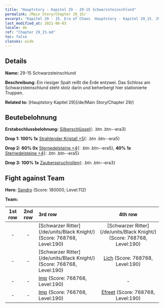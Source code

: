 ```yaml
---
title: "Hauptstory - Kapitel 29 - 29-15 Schwarzsteinschlund"
permalink: /Main Story/Chapter 29_15/
excerpt: "Kapitel 29 - 15. Era of Chaos  Hauptstory - Kapitel 29_15. 29-15 Schwarzsteinschlund"
last_modified_at: 2021-06-03
locale: de
ref: "Chapter 29_15.md"
toc: false
classes: wide
---
```


## Details

 **Name:** 29-15 Schwarzsteinschlund

 **Beschreibung:** Ein riesiger Spalt reißt die Erde entzwei. Das Schloss am Schwarzsteinschlund steht stolz darin und beherbergt hier stationierte Truppen.

 **Related to:** [Hauptstory Kapitel 29](/de/Main Story/Chapter 29/)

## Beutebelohnung

 **Erstabschlussbelohnung:** [Silberschlüssel](/ItemsDE/con_693/){: .btn .btn--era3}

 **Drop 1:** **100% 1x** [Strahlender Kristall +5](/ItemsDE/mat_101/){: .btn .btn--era5}

 **Drop 2:** **60% 0x** [Sternedelsteine +4](/ItemsDE/mat_93/){: .btn .btn--era5}, **40% 1x** [Sternedelsteine +4](/ItemsDE/mat_93/){: .btn .btn--era5}

 **Drop 3:** **100% 1x** [Zauberspruchrollen](/ItemsDE/con_694/){: .btn .btn--era3}


## Fight against Team
 **Hero:** [Sandro](/de/heroes/Sandro/) (Score: 180000, Level:112)

 **Team:**


  | 1st row | 2nd row | 3rd row | 4th row |
  |:----:|:----:|:----|:----:|
  | - | - | [Schwarzer Ritter](/de/units/Black Knight/) (Score: 768768, Level:190)  | [Schwarzer Ritter](/de/units/Black Knight/) (Score: 768768, Level:190)  |
  | - | - | [Schwarzer Ritter](/de/units/Black Knight/) (Score: 768768, Level:190)  | [Lich](/de/units/Lich/) (Score: 768768, Level:190)  |
  | - | - | [Imp](/de/units/Imp/) (Score: 768768, Level:190)  | - |
  | - | - | [Imp](/de/units/Imp/) (Score: 768768, Level:190)  | [Efreet](/de/units/Efreeti/) (Score: 768768, Level:190)  |


